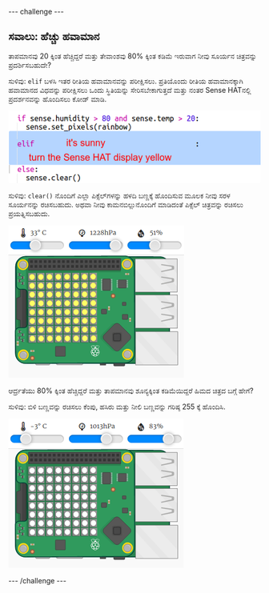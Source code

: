 \--- challenge \---

## ಸವಾಲು: ಹೆಚ್ಚು ಹವಾಮಾನ

ತಾಪಮಾನವು 20 ಕ್ಕಿಂತ ಹೆಚ್ಚಿದ್ದರೆ ಮತ್ತು ತೇವಾಂಶವು 80% ಕ್ಕಿಂತ ಕಡಿಮೆ ಇರುವಾಗ ನೀವು ಸೂರ್ಯನ ಚಿತ್ರವನ್ನು ಪ್ರದರ್ಶಿಸಬಹುದೇ?

ಸುಳಿವು: ` elif ` ಬಳಸಿ ಇತರ ರೀತಿಯ ಹವಾಮಾನವನ್ನು ಪರೀಕ್ಷಿಸಲು. ಪ್ರತಿಯೊಂದು ರೀತಿಯ ಹವಾಮಾನಕ್ಕಾಗಿ ಹವಾಮಾನದ ವಿಧವನ್ನು ಪರೀಕ್ಷಿಸಲು ಒಂದು ಸ್ಥಿತಿಯನ್ನು ಸೇರಿಸಬೇಕಾಗುತ್ತದೆ ಮತ್ತು ನಂತರ Sense HAT‌ನಲ್ಲಿ ಪ್ರದರ್ಶನವನ್ನು ಹೊಂದಿಸಲು ಕೋಡ್ ಮಾಡಿ.

![ಸ್ಕ್ರೀನ್‍ಶಾಟ್](images/rainbow-elif.png)

ಸುಳಿವು: `clear()` ನೊಂದಿಗೆ ಎಲ್ಲಾ ಪಿಕ್ಸೆಲ್‌ಗಳನ್ನು ಹಳದಿ ಬಣ್ಣಕ್ಕೆ ಹೊಂದಿಸುವ ಮೂಲಕ ನೀವು ಸರಳ ಸೂರ್ಯನನ್ನು ರಚಿಸಬಹುದು. ಅಥವಾ ನೀವು ಕಾಮನಬಿಲ್ಲುನೊಂದಿಗೆ ಮಾಡಿದಂತೆ ಪಿಕ್ಸೆಲ್ ಚಿತ್ರವನ್ನು ರಚಿಸಲು ಪ್ರಯತ್ನಿಸಬಹುದು.

![ಸ್ಕ್ರೀನ್‍ಶಾಟ್ (Screenshot)](images/rainbow-sun.png)

ಆರ್ದ್ರತೆಯು 80% ಕ್ಕಿಂತ ಹೆಚ್ಚಿದ್ದರೆ ಮತ್ತು ತಾಪಮಾನವು ಶೂನ್ಯಕ್ಕಿಂತ ಕಡಿಮೆಯಿದ್ದರೆ ಹಿಮದ ಚಿತ್ರದ ಬಗ್ಗೆ ಹೇಗೆ?

ಸುಳಿವು: ಬಿಳಿ ಬಣ್ಣವನ್ನು ರಚಿಸಲು ಕೆಂಪು, ಹಸಿರು ಮತ್ತು ನೀಲಿ ಬಣ್ಣವನ್ನು ಗರಿಷ್ಠ 255 ಕ್ಕೆ ಹೊಂದಿಸಿ.

![ಸ್ಕ್ರೀನ್‍ಶಾಟ್ (Screenshot)](images/rainbow-snow.png)

\--- /challenge \---